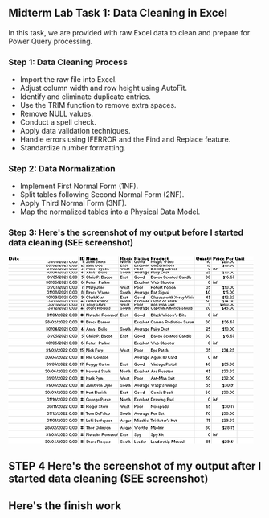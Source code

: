 ## Midterm Lab Task 1: Data Cleaning in Excel  

In this task, we are provided with raw Excel data to clean and prepare for Power Query processing.  

### Step 1: Data Cleaning Process
- Import the raw file into Excel.  
- Adjust column width and row height using AutoFit.  
- Identify and eliminate duplicate entries.  
- Use the TRIM function to remove extra spaces.  
- Remove NULL values.  
- Conduct a spell check.  
- Apply data validation techniques.  
- Handle errors using IFERROR and the Find and Replace feature.  
- Standardize number formatting.  

### Step 2: Data Normalization
- Implement First Normal Form (1NF).  
- Split tables following Second Normal Form (2NF).  
- Apply Third Normal Form (3NF).  
- Map the normalized tables into a Physical Data Model.
### Step 3: Here's the screenshot of my output before I started data cleaning (SEE screenshot)
![](Task%201%20image/ScreenshotOfEdm.png)
## STEP 4 Here's the screenshot of my output after I started data cleaning (SEE screenshot)

## Here's the finish work
